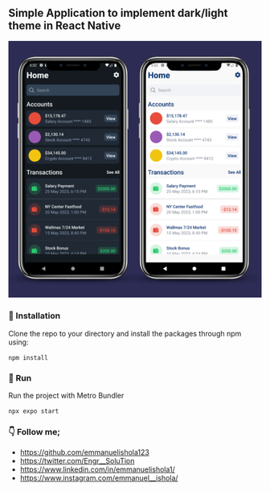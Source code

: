 ## Simple Application to implement dark/light theme in React Native
![Screenshot](./assets/screenshot.png)


### 📘 Installation
Clone the repo to your directory and install the packages through npm using:
```
npm install
```

### 🔬 Run
Run the project with Metro Bundler
```
npx expo start
```


### 👇 Follow me;
- https://github.com/emmanuelishola123
- https://twitter.com/Engr__SoluTion
- https://www.linkedin.com/in/emmanuelishola1/
- https://www.instagram.com/emmanuel__ishola/
